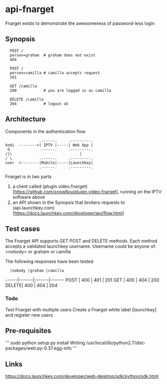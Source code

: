 # api-fnarget

Fnarget exists to demonstrate the awesomeness of password-less login

## Synopsis
```
  POST / 
  person=graham  # graham does not exist
  404

  POST / 
  person=camilla # camilla accepts request
  201

  GET /camilla
  200            # you are logged in as camilla

  DELETE /camilla
  204            # logout ok
```
## Architecture
Components in the authentication flow
```
               .------.     .---------.
kodi  -------->| IPTV |-----| Web App |         
 O             .------.     .---------.   
/|\                              |
/ \            .------.     .---------.            
user  <--------|Mobile|-----|Launchkey|
               .------.     .---------.
```
Fnarget is in two parts
1. a client called (plugin.video.fnarget)[https://github.com/snow6oy/plugin.video.fnarget], running on the IPTV software above
1. an API shown in the Synopsis that brokers requests to (api.launchkey.com)[https://docs.launchkey.com/developer/api/flow.html]

## Test cases
The Fnarget API supports GET POST and DELETE methods.
Each method accepts a validated launchkey username.
Username could be anyone of: &lt;nobody&gt; or graham or camilla

The following responses have been tested

      |nobody |graham |camilla
------|-------|-------|-------
POST  | 400   | 401   | 201
GET   | 400   | 404   | 200 
DELETE| 400   | 404   | 204

### Todo
Test Fnarget with multiple users
Create a Fnarget white label [launchkey] and register new users

## Pre-requisites
'''
 sudo python setup.py install
 Writing /usr/local/lib/python2.7/dist-packages/web.py-0.37.egg-info
'''
## Links
https://docs.launchkey.com/developer/web-desktop/sdk/python/sdk.html